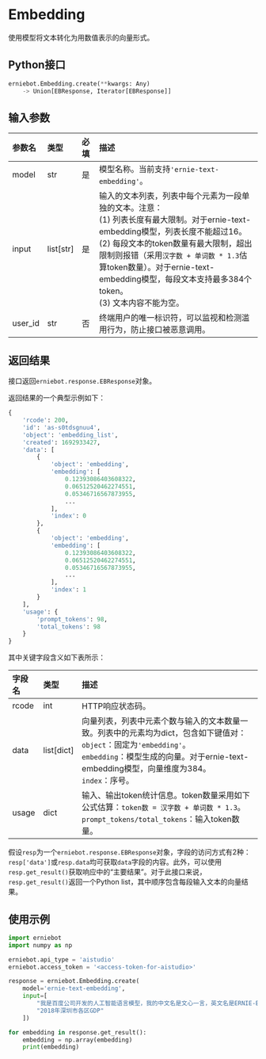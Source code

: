 # Embedding

使用模型将文本转化为用数值表示的向量形式。

## Python接口

```{.py .copy}
erniebot.Embedding.create(**kwargs: Any)
    -> Union[EBResponse, Iterator[EBResponse]]
```

## 输入参数

| 参数名 | 类型 | 必填 | 描述 |
| :--- | :--- | :------- | :---- |
| model  | str | 是 | 模型名称。当前支持`'ernie-text-embedding'`。 |
| input | list[str] | 是 | 输入的文本列表，列表中每个元素为一段单独的文本。注意： <br>(1) 列表长度有最大限制。对于ernie-text-embedding模型，列表长度不能超过16。 <br>(2) 每段文本的token数量有最大限制，超出限制则报错（采用`汉字数 + 单词数 * 1.3`估算token数量）。对于ernie-text-embedding模型，每段文本支持最多384个token。 <br>(3) 文本内容不能为空。 |
| user_id | str | 否 | 终端用户的唯一标识符，可以监视和检测滥用行为，防止接口被恶意调用。 |

## 返回结果

接口返回`erniebot.response.EBResponse`对象。

返回结果的一个典型示例如下：

```python
{
    'rcode': 200,
    'id': 'as-s0tdsgnuu4',
    'object': 'embedding_list',
    'created': 1692933427,
    'data': [
        {
            'object': 'embedding',
            'embedding': [
                0.12393086403608322,
                0.06512520462274551,
                0.05346716567873955,
                ...
            ],
            'index': 0
        },
        {
            'object': 'embedding',
            'embedding': [
                0.12393086403608322,
                0.06512520462274551,
                0.05346716567873955,
                ...
            ],
            'index': 1
        }
    ],
    'usage': {
        'prompt_tokens': 98,
        'total_tokens': 98
    }
}
```

其中关键字段含义如下表所示：

| 字段名 | 类型 | 描述 |
| :--- | :---- | :---- |
| rcode | int | HTTP响应状态码。 |
| data | list[dict] | 向量列表，列表中元素个数与输入的文本数量一致。列表中的元素均为dict，包含如下键值对： <br>`object`：固定为`'embedding'`。 <br>`embedding`：模型生成的向量。对于ernie-text-embedding模型，向量维度为384。 <br>`index`：序号。 |
| usage | dict | 输入、输出token统计信息。token数量采用如下公式估算：`token数 = 汉字数 + 单词数 * 1.3`。 <br>`prompt_tokens/total_tokens`：输入token数量。 |

假设`resp`为一个`erniebot.response.EBResponse`对象，字段的访问方式有2种：`resp['data']`或`resp.data`均可获取`data`字段的内容。此外，可以使用`resp.get_result()`获取响应中的“主要结果”。对于此接口来说，`resp.get_result()`返回一个Python list，其中顺序包含每段输入文本的向量结果。

## 使用示例

```{.py .copy}
import erniebot
import numpy as np

erniebot.api_type = 'aistudio'
erniebot.access_token = '<access-token-for-aistudio>'

response = erniebot.Embedding.create(
    model='ernie-text-embedding',
    input=[
        "我是百度公司开发的人工智能语言模型，我的中文名是文心一言，英文名是ERNIE-Bot，可以协助您完成范围广泛的任务并提供有关各种主题的信息，比如回答问题，提供定义和解释及建议。如果您有任何问题，请随时向我提问。",
        "2018年深圳市各区GDP"
    ])

for embedding in response.get_result():
    embedding = np.array(embedding)
    print(embedding)
```
